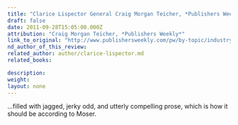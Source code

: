 ```yaml
---
title: "Clarice Lispector General Craig Morgan Teicher, *Publishers Weekly*"
draft: false
date: 2011-09-28T15:05:00.000Z
attribution: "Craig Morgan Teicher, *Publishers Weekly*"
link_to_original: "http://www.publishersweekly.com/pw/by-topic/industry-news/publisher-news/article/48801-new-directions-resurrects-clarice-lispector-with-new-translations.html"
nd_author_of_this_review:
related_author: author/clarice-lispector.md
related_books:

description:
weight:
layout: none
---
```

...filled with jagged, jerky odd, and utterly compelling prose, which is how it should be according to Moser.

